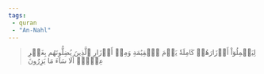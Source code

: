 ```yaml
---
tags: 
 - quran 
 - "An-Nahl"
---
```


> لِيَحۡمِلُوٓاْ أَوۡزَارَهُمۡ كَامِلَةٗ يَوۡمَ ٱلۡقِيَٰمَةِ وَمِنۡ أَوۡزَارِ ٱلَّذِينَ يُضِلُّونَهُم بِغَيۡرِ عِلۡمٍۗ أَلَا سَآءَ مَا يَزِرُونَ

